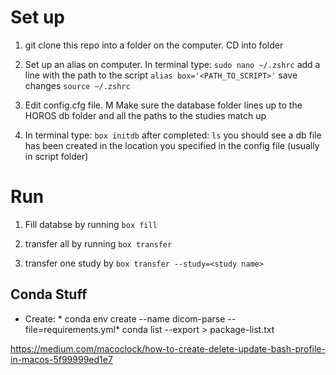 # Set up
1. git clone this repo into a folder on the computer. CD into folder

2. Set up an alias on computer. In terminal type:
`
sudo nano ~/.zshrc
`
add a line with the path to the script
`
alias box='<PATH_TO_SCRIPT>'
`
save changes
`
source ~/.zshrc
`
3. Edit config.cfg file. M
  Make sure the database folder lines up to the HOROS db folder and all the paths to the studies match up
4. In terminal type:
   `
   box initdb
   `
   after completed:
   `
   ls
   `
   you should see a db file has been created in the location you specified in the config file (usually in script folder)


# Run
1. Fill databse by running 
`
box fill
`

2. transfer all by running
`
box transfer
`
3. transfer one study by
`
box transfer --study=<study name>
`







## Conda Stuff
- Create: * conda env create --name dicom-parse --file=requirements.yml*
conda list --export > package-list.txt


https://medium.com/macoclock/how-to-create-delete-update-bash-profile-in-macos-5f99999ed1e7


